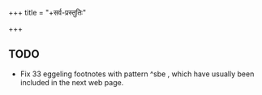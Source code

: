 +++
title = "+सर्व-प्रस्तुतिः"

+++

## TODO
- Fix 33 eggeling footnotes with pattern \^sbe , which have usually been included in the next web page.
